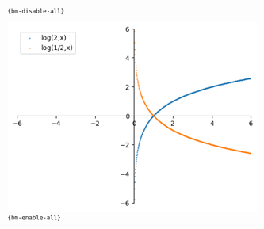 `{bm-disable-all}`

![Graph(s) of log(2,x),log(1/2,x)](calculus_7bfbababbedf301f322ee7aca010ace4.png)
`{bm-enable-all}`

